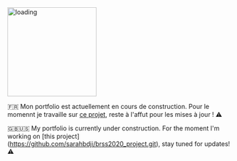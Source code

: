<img src="https://media.giphy.com/media/Mah9dFWo1WZX0WM62Q/giphy.gif" width="200" alt="loading">

🇫🇷
Mon portfolio est actuellement en cours de construction. Pour le momennt je travaille sur [ce projet](https://github.com/sarahbdji/brss2020_project.git), reste à l'affut pour les mises à jour ! ⚠️

🇬🇧🇺🇸 
My portfolio is currently under construction. For the moment I'm working on [this project] (https://github.com/sarahbdji/brss2020_project.git), stay tuned for updates! ⚠️
